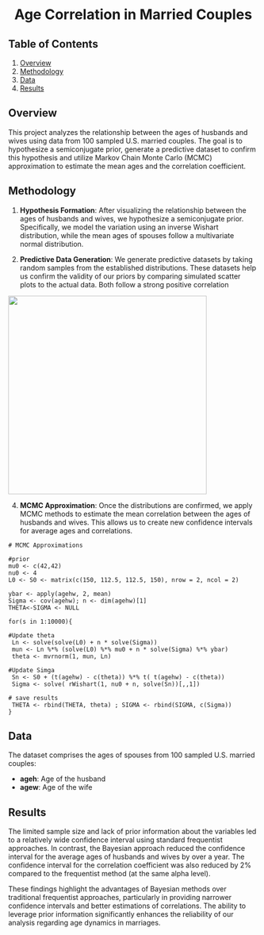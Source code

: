 # <div align="center">**Age Correlation in Married Couples**</div>

## Table of Contents
1. [Overview](#overview)
2. [Methodology](#methodology)
3. [Data](#data)
4. [Results](#results)

## Overview
This project analyzes the relationship between the ages of husbands and wives using data from 100 sampled U.S. married couples. The goal is to hypothesize a semiconjugate prior, generate a predictive dataset to confirm this hypothesis and utilize Markov Chain Monte Carlo (MCMC) approximation to estimate the mean ages and the correlation coefficient.

## Methodology
1. **Hypothesis Formation**: After visualizing the relationship between the ages of husbands and wives, we hypothesize a semiconjugate prior. Specifically, we model the variation using an inverse Wishart distribution, while the mean ages of spouses follow a multivariate normal distribution.

2. **Predictive Data Generation**: We generate predictive datasets by taking random samples from the established distributions. These datasets help us confirm the validity of our priors by comparing simulated scatter plots to the actual data. Both follow a strong positive correlation

<img src="https://raw.githubusercontent.com/RoryQo/R-Age-Correlation-in-Married-Couples-Bayesian-Analysis-Mini-Project/main/PredictiveDataSets.jpg" width="400" />


4. **MCMC Approximation**: Once the distributions are confirmed, we apply MCMC methods to estimate the mean correlation between the ages of husbands and wives. This allows us to create new confidence intervals for average ages and correlations.

```
# MCMC Approximations

#prior
mu0 <- c(42,42)
nu0 <- 4
L0 <- S0 <- matrix(c(150, 112.5, 112.5, 150), nrow = 2, ncol = 2)

ybar <- apply(agehw, 2, mean)
Sigma <- cov(agehw); n <- dim(agehw)[1]
THETA<-SIGMA <- NULL

for(s in 1:10000){
 
#Update theta
 Ln <- solve(solve(L0) + n * solve(Sigma))
 mun <- Ln %*% (solve(L0) %*% mu0 + n * solve(Sigma) %*% ybar)
 theta <- mvrnorm(1, mun, Ln)
 
#Update Simga
 Sn <- S0 + (t(agehw) - c(theta)) %*% t( t(agehw) - c(theta))
 Sigma <- solve( rWishart(1, nu0 + n, solve(Sn))[,,1])
 
# save results
 THETA <- rbind(THETA, theta) ; SIGMA <- rbind(SIGMA, c(Sigma))
}
```

## Data
The dataset comprises the ages of spouses from 100 sampled U.S. married couples:
- **ageh**: Age of the husband
- **agew**: Age of the wife

## Results
The limited sample size and lack of prior information about the variables led to a relatively wide confidence interval using standard frequentist approaches. In contrast, the Bayesian approach reduced the confidence interval for the average ages of husbands and wives by over a year. The confidence interval for the correlation coefficient was also reduced by 2% compared to the frequentist method (at the same alpha level).

These findings highlight the advantages of Bayesian methods over traditional frequentist approaches, particularly in providing narrower confidence intervals and better estimations of correlations. The ability to leverage prior information significantly enhances the reliability of our analysis regarding age dynamics in marriages.

